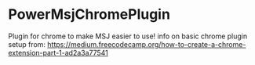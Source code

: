 # PowerMsjChromePlugin
Plugin for chrome to make MSJ easier to use!
info on basic chrome plugin setup from: https://medium.freecodecamp.org/how-to-create-a-chrome-extension-part-1-ad2a3a77541
